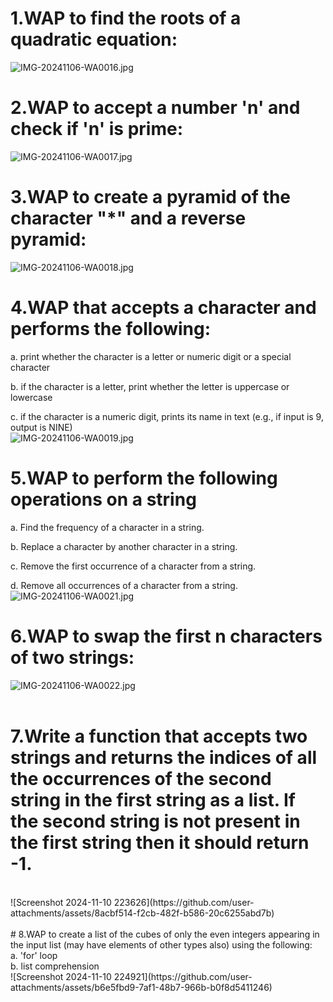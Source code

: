 # 1.WAP to find the roots of a quadratic equation:
![IMG-20241106-WA0016.jpg](https://github.com/user-attachments/assets/68f324dc-c780-470f-8829-84ca451ace85)
# 2.WAP to accept a number 'n' and check if 'n' is prime:
![IMG-20241106-WA0017.jpg](https://github.com/user-attachments/assets/6bdf9dcd-be45-4734-bea3-0397d6f3040a)
# 3.WAP to create a pyramid of the character "*" and a reverse pyramid:
![IMG-20241106-WA0018.jpg](https://github.com/user-attachments/assets/28cc56a8-2822-4b24-aff4-2d0741e2934a)
# 4.WAP that accepts a character and performs the following:<br/>

a. print whether the character is a letter or numeric digit or a special character<br/>

b. if the character is a letter, print whether the letter is uppercase or lowercase<br/>

c. if the character is a numeric digit, prints its name in text (e.g., if input is 9, output is NINE)<br/>
![IMG-20241106-WA0019.jpg](https://github.com/user-attachments/assets/0703f78a-8858-4f19-a54e-3e66c0487ed6)
# 5.WAP to perform the following operations on a string<br/>

a. Find the frequency of a character in a string.<br/>

b. Replace a character by another character in a string.<br/>

c. Remove the first occurrence of a character from a string.<br/>

d. Remove all occurrences of a character from a string.<br/>
![IMG-20241106-WA0021.jpg](https://github.com/user-attachments/assets/238e62e9-ba5c-48c5-8a6f-c40a1a24f9fb)
# 6.WAP to swap the first n characters of two strings:
![IMG-20241106-WA0022.jpg](https://github.com/user-attachments/assets/853761fb-aa8f-45fb-a2b5-4a3aaa2baf5a)
<br/>
<br/>
# 7.Write a function that accepts two strings and returns the indices of all the occurrences of the second string in the first string as a list. If the second string is not present in the first string then it should return -1.
<br/>
![Screenshot 2024-11-10 223626](https://github.com/user-attachments/assets/8acbf514-f2cb-482f-b586-20c6255abd7b)
<br/>
<br/>
# 8.WAP to create a list of the cubes of only the even integers appearing in the input list (may have elements of other types also) using the following:<br/>
a. 'for' loop<br/>
b. list comprehension<br/>
![Screenshot 2024-11-10 224921](https://github.com/user-attachments/assets/b6e5fbd9-7af1-48b7-966b-b0f8d5411246)

